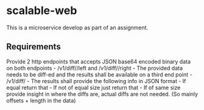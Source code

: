 # scalable-web
This is a microservice develop as part of an assignment.

## Requirements

Provide 2 http endpoints that accepts JSON base64 encoded binary data on both endpoints
	- <host>/v1/diff/<ID>/left and <host>/v1/diff/<ID>/right
		- The provided data needs to be diff-ed and the results shall be available on a third end point
	- <host>/v1/diff/<ID>
		-	The results shall provide the following info in JSON format
			- If equal return that
			- If not of equal size just return that
			- If of same size provide insight in where the diffs are, actual diffs are not needed. (So mainly offsets + length in the data)

